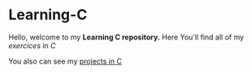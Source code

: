 # Learning-C

Hello, welcome to my **Learning C repository.**
Here You'll find all of my *exercices* in *C*

You also can see my [projects in C](https://github.com/FanioPanga-23/Learning-C/tree/main/Cods/projects)
